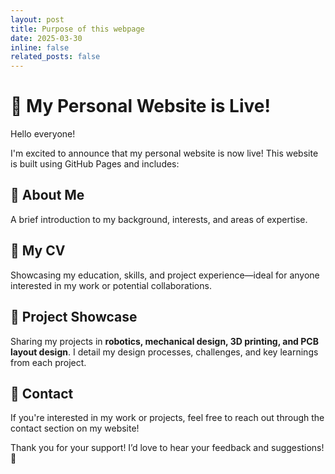 ```yaml
---
layout: post
title: Purpose of this webpage
date: 2025-03-30
inline: false
related_posts: false
---
```


# 🚀 **My Personal Website is Live!**

Hello everyone!

I'm excited to announce that my personal website is now live! This website is built using GitHub Pages and includes:

## 🔹 **About Me**

A brief introduction to my background, interests, and areas of expertise.

## 📄 **My CV**

Showcasing my education, skills, and project experience—ideal for anyone interested in my work or potential collaborations.

## 🔬 **Project Showcase**

Sharing my projects in **robotics, mechanical design, 3D printing, and PCB layout design**. I detail my design processes, challenges, and key learnings from each project.

## 📩 **Contact**

If you're interested in my work or projects, feel free to reach out through the contact section on my website!

Thank you for your support! I’d love to hear your feedback and suggestions! 🙌
